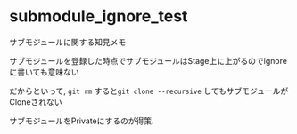 # submodule_ignore_test

サブモジュールに関する知見メモ

サブモジュールを登録した時点でサブモジュールはStage上に上がるのでignoreに書いても意味ない

だからといって, `git rm` すると`git clone --recursive` してもサブモジュールがCloneされない

サブモジュールをPrivateにするのが得策.
